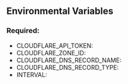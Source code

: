 ## Environmental Variables
### Required:
- CLOUDFLARE_API_TOKEN: <your API Token>
- CLOUDFLARE_ZONE_ID: <The zone id of the cloudflare resource>
- CLOUDFLARE_DNS_RECORD_NAME: <The Record Name you wich to change>
- CLOUDFLARE_DNS_RECORD_TYPE: <The type of the record>
- INTERVAL: <The time in minutes that the service scans for ip changes>
